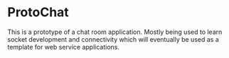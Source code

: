 # ProtoChat
This is a prototype of a chat room application. Mostly being used to learn socket development and connectivity which will eventually be used as a template for web service applications.
